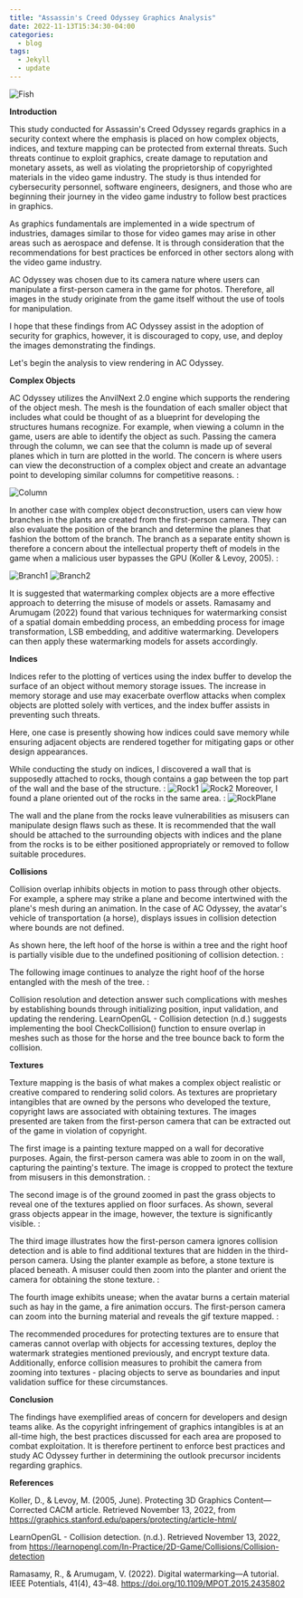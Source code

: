 ```yaml
---
title: "Assassin's Creed Odyssey Graphics Analysis"
date: 2022-11-13T15:34:30-04:00
categories:
  - blog
tags:
  - Jekyll
  - update
---
```


![Fish](https://github.com/ClaraKellermannBryant/Graduate-ePortfolio-Main/blob/master/assets/images/IMG_20220615_144653847.jpg)

**Introduction**

This study conducted for Assassin's Creed Odyssey regards graphics in a security context where the emphasis is placed on how complex objects, indices, and texture mapping can be protected from external threats. Such threats continue to exploit graphics, create damage to reputation and monetary assets, as well as violating the proprietorship of copyrighted materials in the video game industry. The study is thus intended for cybersecurity personnel, software engineers, designers, and those who are beginning their journey in the video game industry to follow best practices in graphics. 

As graphics fundamentals are implemented in a wide spectrum of industries, damages similar to those for video games may arise in other areas such as aerospace and defense. It is through consideration that the recommendations for best practices be enforced in other sectors along with the video game industry. 

 AC Odyssey was chosen due to its camera nature where users can manipulate a first-person camera in the game for photos. Therefore, all images in the study originate from the game itself without the use of tools for manipulation. 

I hope that these findings from AC Odyssey assist in the adoption of security for graphics, however, it is discouraged to copy, use, and deploy the images demonstrating the findings. 

Let's begin the analysis to view rendering in AC Odyssey.





**Complex Objects**

AC Odyssey utilizes the AnvilNext 2.0 engine which supports the rendering of the object mesh. The mesh is the foundation of each smaller object that includes what could be thought of as a blueprint for developing the structures humans recognize. For example, when viewing a column in the game, users are able to identify the object as such. Passing the camera through the column, we can see that the column is made up of several planes which in turn are plotted in the world. The concern is where users can view the deconstruction of a complex object and create an advantage point to developing similar columns for competitive reasons. :

![Column](https://github.com/ClaraKellermannBryant/Graduate-ePortfolio-Main/blob/master/assets/images/IMG_20220615_132319460.jpg)

In another case with complex object deconstruction, users can view how branches in the plants are created from the first-person camera. They can also evaluate the position of the branch and determine the planes that fashion the bottom of the branch. The branch as a separate entity shown is therefore a concern about the intellectual property theft of models in the game when a  malicious user bypasses the GPU (Koller & Levoy, 2005). :

![Branch1](https://github.com/ClaraKellermannBryant/Graduate-ePortfolio-Main/blob/master/assets/images/IMG_20220615_152828260.jpg)
![Branch2](https://github.com/ClaraKellermannBryant/Graduate-ePortfolio-Main/blob/master/assets/images/IMG_20220615_153426429.jpg)

It is suggested that watermarking complex objects are a more effective approach to deterring the misuse of models or assets. Ramasamy and Arumugam (2022) found that various techniques for watermarking consist of a spatial domain embedding process, an embedding process for image transformation, LSB embedding, and additive watermarking. Developers can then apply these watermarking models for assets accordingly. 






**Indices**

Indices refer to the plotting of vertices using the index buffer to develop the surface of an object without memory storage issues. The increase in memory storage and use may exacerbate overflow attacks when complex objects are plotted solely with vertices, and the index buffer assists in preventing such threats. 

Here, one case is presently showing how indices could save memory while ensuring adjacent objects are rendered together for mitigating gaps or other design appearances.

While conducting the study on indices, I discovered a wall that is supposedly attached to rocks, though contains a gap between the top part of the wall and the base of the structure. :
![Rock1](https://github.com/ClaraKellermannBryant/Graduate-ePortfolio-Main/blob/master/assets/images/IMG_20220615_140314265.jpg)
![Rock2](https://github.com/ClaraKellermannBryant/Graduate-ePortfolio-Main/blob/master/assets/images/IMG_20220615_140544625.jpg)
Moreover, I found a plane oriented out of the rocks in the same area. :
![RockPlane](https://github.com/ClaraKellermannBryant/Graduate-ePortfolio-Main/blob/master/assets/images/IMG_20220615_140419785.jpg)

The wall and the plane from the rocks leave vulnerabilities as misusers can manipulate design flaws such as these. It is recommended that the wall should be attached to the surrounding objects with indices and the plane from the rocks is to be either positioned appropriately or removed to follow suitable procedures.






**Collisions**

Collision overlap inhibits objects in motion to pass through other objects. For example, a sphere may strike a plane and become intertwined with the plane's mesh during an animation. In the case of AC Odyssey, the avatar's vehicle of transportation (a horse), displays issues in collision detection where bounds are not defined. 

As shown here, the left hoof of the horse is within a tree and the right hoof is partially visible due to the undefined positioning of collision detection. :


The following image continues to analyze the right hoof of the horse entangled with the mesh of the tree. :



Collision resolution and detection answer such complications with meshes by establishing bounds through initializing position, input validation, and updating the rendering.  LearnOpenGL - Collision detection (n.d.) suggests implementing the bool CheckCollision() function to ensure overlap in meshes such as those for the horse and the tree bounce back to form the collision. 






**Textures**

Texture mapping is the basis of what makes a complex object realistic or creative compared to rendering solid colors. As textures are proprietary intangibles that are owned by the persons who developed the texture, copyright laws are associated with obtaining textures. 
The images presented are taken from the first-person camera that can be extracted out of the game in violation of copyright. 

The first image is a painting texture mapped on a wall for decorative purposes. Again, the first-person camera was able to zoom in on the wall, capturing the painting's texture. The image is cropped to protect the texture from misusers in this demonstration. :


The second image is of the ground zoomed in past the grass objects to reveal one of the textures applied on floor surfaces. As shown, several grass objects appear in the image, however, the texture is significantly visible. :


The third image illustrates how the first-person camera ignores collision detection and is able to find additional textures that are hidden in the third-person camera. Using the planter example as before, a stone texture is placed beneath. A misuser could then zoom into the planter and orient the camera for obtaining the stone texture. :


The fourth image exhibits unease; when the avatar burns a certain material such as hay in the game, a fire animation occurs. The first-person camera can zoom into the burning material and reveals the gif texture mapped. :



The recommended procedures for protecting textures are to ensure that cameras cannot overlap with objects for accessing textures, deploy the watermark strategies mentioned previously, and encrypt texture data. Additionally, enforce collision measures to prohibit the camera from zooming into textures - placing objects to serve as boundaries and input validation suffice for these circumstances.







**Conclusion**

The findings have exemplified areas of concern for developers and design teams alike. As the copyright infringement of graphics intangibles is at an all-time high, the best practices discussed for each area are proposed to combat exploitation. It is therefore pertinent to enforce best practices and study AC Odyssey further in determining the outlook precursor incidents regarding graphics.





                                      
**References**        
                                               
                                                                                  
Koller, D., & Levoy, M. (2005, June). Protecting 3D Graphics Content—Corrected CACM article. Retrieved November 13, 2022, from https://graphics.stanford.edu/papers/protecting/article-html/

LearnOpenGL - Collision detection. (n.d.). Retrieved November 13, 2022, from https://learnopengl.com/In-Practice/2D-Game/Collisions/Collision-detection

Ramasamy, R., & Arumugam, V. (2022). Digital watermarking—A tutorial. IEEE Potentials, 41(4), 43–48. https://doi.org/10.1109/MPOT.2015.2435802

